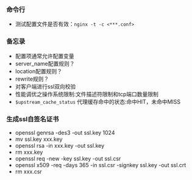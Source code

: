 ### 命令行
- 测试配置文件是否有效：`nginx -t -c <***.conf>`

### 备忘录
- 配置项通常允许配置变量
- server_name配置规则？
- location配置规则？
- rewrite规则？
- 对客户端进行ssl双向校验
- 性能调优之操作系统限制:文件描述符限制和tcp端口数量限制
- `$upstream_cache_status` 代理缓存命中的状态:命中HIT，未命中MISS


### 生成ssl自签名证书
- openssl genrsa -des3 -out ssl.key 1024
- mv ssl.key xxx.key
- openssl rsa -in xxx.key -out ssl.key
- rm xxx.key
- openssl req -new -key ssl.key -out ssl.csr
- openssl x509 -req -days 365 -in ssl.csr -signkey ssl.key -out ssl.crt
- rm xxx.csr